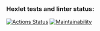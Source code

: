### Hexlet tests and linter status:
[![Actions Status](https://github.com/amairot/frontend-project-44/workflows/hexlet-check/badge.svg)](https://github.com/amairot/frontend-project-44/actions)
[![Maintainability](https://api.codeclimate.com/v1/badges/5c32c5fa233532d3614a/maintainability)](https://codeclimate.com/github/amairot/frontend-project-44/maintainability)